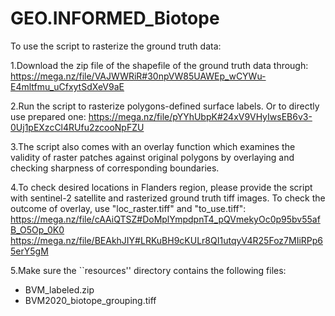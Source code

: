 # GEO.INFORMED_Biotope
To use the script to rasterize the ground truth data:

1.Download the zip file of the shapefile of the ground truth data through: https://mega.nz/file/VAJWWRiR#30npVW85UAWEp_wCYWu-E4mltfmu_uCfxytSdXeV9aE

2.Run the script to rasterize polygons-defined surface labels. Or to directly use prepared one: https://mega.nz/file/pYYhUbpK#24xV9VHyIwsEB6v3-0Uj1pEXzcCl4RUfu2zcooNpFZU

3.The script also comes with an overlay function which examines the validity of raster patches against original polygons by overlaying and checking sharpness of corresponding boundaries.

4.To check desired locations in Flanders region, please provide the script with sentinel-2 satellite and rasterized ground truth tiff images. To check the outcome of overlay, use "loc_raster.tiff" and "to_use.tiff": 
https://mega.nz/file/cAAiQTSZ#DoMplYmpdpnT4_pQVmekyOc0p95bv55afB_O5Op_0K0
https://mega.nz/file/BEAkhJIY#LRKuBH9cKULr8QI1utqyV4R25Foz7MIiRPp65erY5gM

5.Make sure the ``resources'' directory contains the following files:
  - BVM_labeled.zip
  - BVM2020_biotope_grouping.tiff
